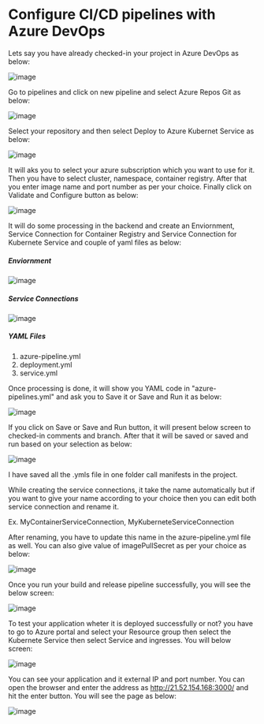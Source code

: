 # Configure CI/CD pipelines with Azure DevOps

Lets say you have already checked-in your project in Azure DevOps as below:

![image](https://user-images.githubusercontent.com/84455469/129723328-a9171504-ffc7-449b-82fd-4a9ecb78c256.png)

Go to pipelines and click on new pipeline and select Azure Repos Git as below:

![image](https://user-images.githubusercontent.com/84455469/129724534-666e73d1-c82e-405d-ba84-8951a1cc6eb2.png)

Select your repository and then select Deploy to Azure Kubernet Service as below:

![image](https://user-images.githubusercontent.com/84455469/129724945-679bffb1-0ad4-4f35-ae9b-aa347c6718fe.png)

It will aks you to select your azure subscription which you want to use for it. Then you have to select cluster, namespace, container registry. After that you enter image name and port number as per your choice. Finally click on Validate and Configure button as below:

![image](https://user-images.githubusercontent.com/84455469/129727088-41edc381-e4fb-4f0d-90ac-d01f3eee8527.png)

It will do some processing in the backend and create an Enviornment, Service Connection for Container Registry and Service Connection for Kubernete Service and couple of yaml files as below:

##### Enviornment
![image](https://user-images.githubusercontent.com/84455469/129727885-5d02b41a-87a1-415a-8cb7-a233c701a109.png)

##### Service Connections
![image](https://user-images.githubusercontent.com/84455469/129728416-83952a5e-0255-48d4-8d70-a327d261fa75.png)

##### YAML Files
1. azure-pipeline.yml
2. deployment.yml
3. service.yml

Once processing is done, it will show you YAML code in "azure-pipelines.yml" and ask you to Save it or Save and Run it as below:

![image](https://user-images.githubusercontent.com/84455469/129727540-cd077768-bd9c-42d3-ac71-6d20e79ec2f4.png)

If you click on Save or Save and Run button, it will present below screen to checked-in comments and branch. After that it will be saved or saved and run based on your selection as below:

![image](https://user-images.githubusercontent.com/84455469/129728809-fe3a68d5-9bff-4b7b-b898-34147344197a.png)

I have saved all the .ymls file in one folder call manifests in the project.

While creating the service connections, it take the name automatically but if you want to give your name according to your choice then you can edit both service connection and rename it.

Ex. MyContainerServiceConnection, MyKuberneteServiceConnection

After renaming, you have to update this name in the azure-pipeline.yml file as well. You can also give value of imagePullSecret as per your choice as below:

![image](https://user-images.githubusercontent.com/84455469/129732452-46b42d74-4a61-4a50-b7b6-63e1b8629cb1.png)

Once you run your build and release pipeline successfully, you will see the below screen:

![image](https://user-images.githubusercontent.com/84455469/129733843-eecea4ca-efdf-4f50-85cb-64ef96601a86.png)

To test your application wheter it is deployed successfully or not? you have to go to Azure portal and select your Resource group then select the Kubernete Service then select Service and ingresses. You will below screen:

![image](https://user-images.githubusercontent.com/84455469/129735538-974af321-5301-41d2-894d-de5c013dbbe0.png)

You can see your application and it external IP and port number. You can open the browser and enter the address as http://21.52.154.168:3000/ and hit the enter button. You will see the page as below:

![image](https://user-images.githubusercontent.com/84455469/129736288-8ebb0a84-2592-4417-901e-923e44806add.png)

